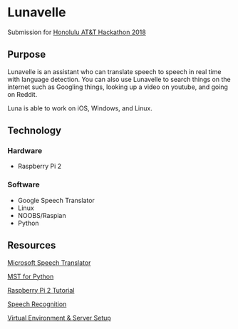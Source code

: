 # Lunavelle
Submission for [Honolulu AT&amp;T Hackathon 2018](https://www.eventbrite.com/e/att-hackathon-hawaii-tickets-42514992487)

## Purpose

Lunavelle is an assistant who can translate speech to speech in real time with language detection. You can also use Lunavelle to search things on the internet such as Googling things, looking up a video on youtube, and going on Reddit.

Luna is able to work on iOS, Windows, and Linux.

## Technology

### Hardware

- Raspberry Pi 2

### Software

- Google Speech Translator
- Linux
- NOOBS/Raspian
- Python

## Resources

[Microsoft Speech Translator](https://www.microsoft.com/en-us/translator/speech.aspx)

[MST for Python](https://github.com/MicrosoftTranslator/Python-Speech-Translate)

[Raspberry Pi 2 Tutorial](https://www.youtube.com/watch?v=RpseX2ylEuw&list=PLQVvvaa0QuDesV8WWHLLXW_avmTzHmJLv)

[Speech Recognition](https://github.com/Uberi/speech_recognition)

[Virtual Environment & Server Setup](https://github.com/nitharios/simple-flask-app)
